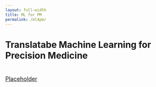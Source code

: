 ```yaml
---
layout: full-width
title: ML for PM
permalink: /ml4pm/
---
```



  <h1 class="content-listing-header sans">Translatabe Machine Learning for Precision Medicine</h1>

  <div style="padding-top: 10px; font-size:large">

  <a href="#Start">Placeholder</a><br>

  </div>


